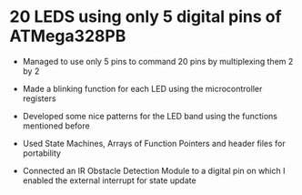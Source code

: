 # 20 LEDS using only 5 digital pins of ATMega328PB

* Managed to use only 5 pins to command 20 pins by multiplexing them 2 by 2

* Made a blinking function for each LED using the microcontroller registers

* Developed some nice patterns for the LED band using the functions mentioned before

* Used State Machines, Arrays of Function Pointers and header files for portability

* Connected an IR Obstacle Detection Module to a digital pin on which I enabled the external interrupt for state update

